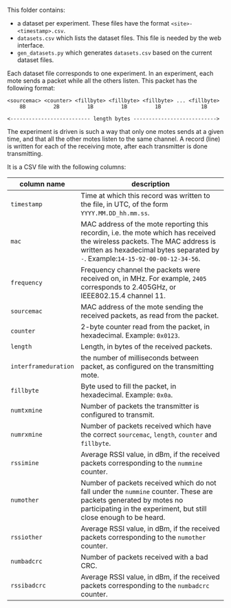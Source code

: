 This folder contains:

* a dataset per experiment. These files have the format `<site>-<timestamp>.csv`.
* `datasets.csv` which lists the dataset files. This file is needed by the web interface.
* `gen_datasets.py` which generates `datasets.csv` based on the current dataset files.

Each dataset file corresponds to one experiment. In an experiment, each mote sends a packet while all the others listen. This packet has the following format:

```
<sourcemac> <counter> <fillbyte> <fillbyte> <fillbyte> ... <fillbyte>
    8B         2B         1B         1B         1B             1B

<-------------------------- length bytes --------------------------->
```

The experiment is driven is such a way that only one motes sends at a given time, and that all the other motes listen to the same channel. A record (line) is written for each of the receiving mote, after each transmitter is done transmitting.

It is a CSV file with the following columns:

column name  | description
-------------|------------
`timestamp`  | Time at which this record was written to the file, in UTC, of the form `YYYY.MM.DD_hh.mm.ss`.
`mac`        | MAC address of the mote reporting this recordin, i.e. the mote which has received the wireless packets. The MAC address is written as hexadecimal bytes separated by `-`. Example:`14-15-92-00-00-12-34-56`.
`frequency`  | Frequency channel the packets were received on, in MHz. For example, `2405` corresponds to 2.405GHz, or IEEE802.15.4 channel 11.
`sourcemac`  | MAC address of the mote sending the received packets, as read from the packet.
`counter`    | 2-byte counter read from the packet, in hexadecimal. Example: `0x0123`.
`length`     | Length, in bytes of the received packets.
`interframeduration` | the number of milliseconds between packet, as configured on the transmitting mote.
`fillbyte`   | Byte used to fill the packet, in hexadecimal. Example: `0x0a`.
`numtxmine`  | Number of packets the transmitter is configured to transmit.
`numrxmine`  | Number of packets received which have the correct `sourcemac`, `length`, `counter` and `fillbyte`.
`rssimine`   | Average RSSI value, in dBm, if the received packets corresponding to the `nummine` counter.
`numother`   | Number of packets received which do not fall under the `nummine` counter. These are packets generated by motes no participating in the experiment, but still close enough to be heard.
`rssiother`  | Average RSSI value, in dBm, if the received packets corresponding to the `numother` counter.
`numbadcrc`  | Number of packets received with a bad CRC.
`rssibadcrc` | Average RSSI value, in dBm, if the received packets corresponding to the `numbadcrc` counter.
